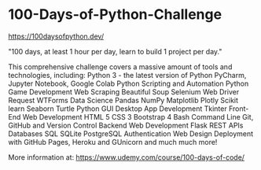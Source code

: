 # 100-Days-of-Python-Challenge
https://100daysofpython.dev/

"100 days, at least 1 hour per day, learn to build 1 project per day."

This comprehensive challenge covers a massive amount of tools and technologies, including:
Python 3 - the latest version of Python
PyCharm, Jupyter Notebook, Google Colab
Python Scripting and Automation
Python Game Development
Web Scraping
Beautiful Soup
Selenium Web Driver
Request
WTForms
Data Science
Pandas
NumPy
Matplotlib
Plotly
Scikit learn
Seaborn
Turtle
Python GUI Desktop App Development
Tkinter
Front-End Web Development
HTML 5
CSS 3
Bootstrap 4
Bash Command Line
Git, GitHub and Version Control
Backend Web Development
Flask
REST
APIs
Databases
SQL
SQLite
PostgreSQL
Authentication
Web Design
Deployment with GitHub Pages, Heroku and GUnicorn
and much much more!

More information at: https://www.udemy.com/course/100-days-of-code/

